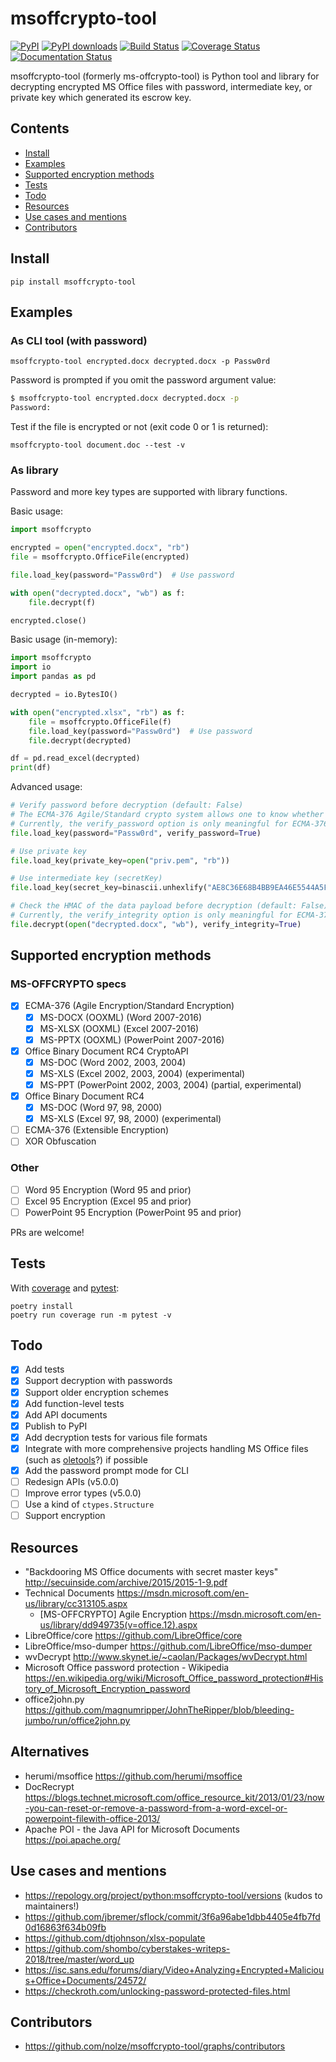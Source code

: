 # msoffcrypto-tool

[![PyPI](https://img.shields.io/pypi/v/msoffcrypto-tool.svg)](https://pypi.org/project/msoffcrypto-tool/)
[![PyPI downloads](https://img.shields.io/pypi/dm/msoffcrypto-tool.svg)](https://pypistats.org/packages/msoffcrypto-tool)
[![Build Status](https://travis-ci.com/nolze/msoffcrypto-tool.svg?branch=master)](https://travis-ci.com/nolze/msoffcrypto-tool)
[![Coverage Status](https://codecov.io/gh/nolze/msoffcrypto-tool/branch/master/graph/badge.svg)](https://codecov.io/gh/nolze/msoffcrypto-tool)
[![Documentation Status](https://readthedocs.org/projects/msoffcrypto-tool/badge/?version=latest)](http://msoffcrypto-tool.readthedocs.io/en/latest/?badge=latest)

msoffcrypto-tool (formerly ms-offcrypto-tool) is Python tool and library for decrypting encrypted MS Office files with password, intermediate key, or private key which generated its escrow key.

## Contents

* [Install](#install)
* [Examples](#examples)
* [Supported encryption methods](#supported-encryption-methods)
* [Tests](#tests)
* [Todo](#todo)
* [Resources](#resources)
* [Use cases and mentions](#use-cases-and-mentions)
* [Contributors](#contributors)

## Install

```
pip install msoffcrypto-tool
```

## Examples

### As CLI tool (with password)

```
msoffcrypto-tool encrypted.docx decrypted.docx -p Passw0rd
```

Password is prompted if you omit the password argument value:

```bash
$ msoffcrypto-tool encrypted.docx decrypted.docx -p
Password:
```

Test if the file is encrypted or not (exit code 0 or 1 is returned):

```
msoffcrypto-tool document.doc --test -v
```

### As library

Password and more key types are supported with library functions.

Basic usage:

```python
import msoffcrypto

encrypted = open("encrypted.docx", "rb")
file = msoffcrypto.OfficeFile(encrypted)

file.load_key(password="Passw0rd")  # Use password

with open("decrypted.docx", "wb") as f:
    file.decrypt(f)

encrypted.close()
```

Basic usage (in-memory):

```python
import msoffcrypto
import io
import pandas as pd

decrypted = io.BytesIO()

with open("encrypted.xlsx", "rb") as f:
    file = msoffcrypto.OfficeFile(f)
    file.load_key(password="Passw0rd")  # Use password
    file.decrypt(decrypted)

df = pd.read_excel(decrypted)
print(df)
```

Advanced usage:

```python
# Verify password before decryption (default: False)
# The ECMA-376 Agile/Standard crypto system allows one to know whether the supplied password is correct before actually decrypting the file
# Currently, the verify_password option is only meaningful for ECMA-376 Agile/Standard Encryption
file.load_key(password="Passw0rd", verify_password=True)

# Use private key
file.load_key(private_key=open("priv.pem", "rb"))

# Use intermediate key (secretKey)
file.load_key(secret_key=binascii.unhexlify("AE8C36E68B4BB9EA46E5544A5FDB6693875B2FDE1507CBC65C8BCF99E25C2562"))

# Check the HMAC of the data payload before decryption (default: False)
# Currently, the verify_integrity option is only meaningful for ECMA-376 Agile Encryption
file.decrypt(open("decrypted.docx", "wb"), verify_integrity=True)
```

## Supported encryption methods

### MS-OFFCRYPTO specs

* [x] ECMA-376 (Agile Encryption/Standard Encryption)
  * [x] MS-DOCX (OOXML) (Word 2007-2016)
  * [x] MS-XLSX (OOXML) (Excel 2007-2016)
  * [x] MS-PPTX (OOXML) (PowerPoint 2007-2016)
* [x] Office Binary Document RC4 CryptoAPI
  * [x] MS-DOC (Word 2002, 2003, 2004)
  * [x] MS-XLS (Excel 2002, 2003, 2004) (experimental)
  * [x] MS-PPT (PowerPoint 2002, 2003, 2004) (partial, experimental)
* [x] Office Binary Document RC4
  * [x] MS-DOC (Word 97, 98, 2000)
  * [x] MS-XLS (Excel 97, 98, 2000) (experimental)
* [ ] ECMA-376 (Extensible Encryption)
* [ ] XOR Obfuscation

### Other

* [ ] Word 95 Encryption (Word 95 and prior)
* [ ] Excel 95 Encryption (Excel 95 and prior)
* [ ] PowerPoint 95 Encryption (PowerPoint 95 and prior)

PRs are welcome!

## Tests

With [coverage](https://github.com/nedbat/coveragepy) and [pytest](https://pytest.org/):

```
poetry install
poetry run coverage run -m pytest -v
```

## Todo

* [x] Add tests
* [x] Support decryption with passwords
* [x] Support older encryption schemes
* [x] Add function-level tests
* [x] Add API documents
* [x] Publish to PyPI
* [x] Add decryption tests for various file formats
* [x] Integrate with more comprehensive projects handling MS Office files (such as [oletools](https://github.com/decalage2/oletools/)?) if possible
* [x] Add the password prompt mode for CLI
* [ ] Redesign APIs (v5.0.0)
* [ ] Improve error types (v5.0.0)
* [ ] Use a kind of `ctypes.Structure`
* [ ] Support encryption

## Resources

* "Backdooring MS Office documents with secret master keys" <http://secuinside.com/archive/2015/2015-1-9.pdf>
* Technical Documents <https://msdn.microsoft.com/en-us/library/cc313105.aspx>
  * [MS-OFFCRYPTO] Agile Encryption <https://msdn.microsoft.com/en-us/library/dd949735(v=office.12).aspx>
* LibreOffice/core <https://github.com/LibreOffice/core>
* LibreOffice/mso-dumper <https://github.com/LibreOffice/mso-dumper>
* wvDecrypt <http://www.skynet.ie/~caolan/Packages/wvDecrypt.html>
* Microsoft Office password protection - Wikipedia <https://en.wikipedia.org/wiki/Microsoft_Office_password_protection#History_of_Microsoft_Encryption_password>
* office2john.py <https://github.com/magnumripper/JohnTheRipper/blob/bleeding-jumbo/run/office2john.py>

## Alternatives

* herumi/msoffice <https://github.com/herumi/msoffice>
* DocRecrypt <https://blogs.technet.microsoft.com/office_resource_kit/2013/01/23/now-you-can-reset-or-remove-a-password-from-a-word-excel-or-powerpoint-filewith-office-2013/>
* Apache POI - the Java API for Microsoft Documents <https://poi.apache.org/>

## Use cases and mentions

* <https://repology.org/project/python:msoffcrypto-tool/versions> (kudos to maintainers!)
* <https://github.com/jbremer/sflock/commit/3f6a96abe1dbb4405e4fb7fd0d16863f634b09fb>
* <https://github.com/dtjohnson/xlsx-populate>
* <https://github.com/shombo/cyberstakes-writeps-2018/tree/master/word_up>
* <https://isc.sans.edu/forums/diary/Video+Analyzing+Encrypted+Malicious+Office+Documents/24572/>
* <https://checkroth.com/unlocking-password-protected-files.html>

## Contributors

* <https://github.com/nolze/msoffcrypto-tool/graphs/contributors>
